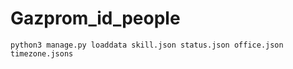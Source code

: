 # Gazprom_id_people

```
python3 manage.py loaddata skill.json status.json office.json timezone.jsons

```